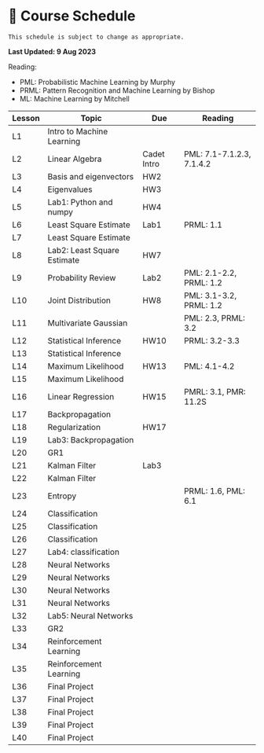 # 📆 Course Schedule

```{note}
This schedule is subject to change as appropriate.
```
**Last Updated: 9 Aug 2023**

Reading: 
- PML: Probabilistic Machine Learning by Murphy
- PRML: Pattern Recognition and Machine Learning by Bishop 
- ML: Machine Learning by Mitchell

**Lesson**|  **Topic**                        | **Due**      | **Reading**
----------|-----------------------------------|--------------|-----------------
 L1       | Intro to Machine Learning         |              |           
 L2       | Linear Algebra                    | Cadet Intro  | PML: 7.1-7.1.2.3, 7.1.4.2 
 L3       | Basis and eigenvectors            | HW2          |           
 L4       | Eigenvalues                       | HW3          |           
 L5       | Lab1: Python and numpy            | HW4          |           
 L6       | Least Square Estimate             | Lab1         | PRML: 1.1          
 L7       | Least Square Estimate             |              |           
 L8       | Lab2: Least Square Estimate       | HW7          |           
 L9       | Probability Review                | Lab2         | PML: 2.1-2.2, PRML: 1.2           
 L10      | Joint Distribution                | HW8          | PML: 3.1-3.2, PRML: 1.2   
 L11      | Multivariate Gaussian             |              | PML: 2.3, PRML: 3.2   
 L12      | Statistical Inference             | HW10         | PRML: 3.2-3.3    
 L13      | Statistical Inference             |              |     
 L14      | Maximum Likelihood                | HW13         | PML: 4.1-4.2  
 L15      | Maximum Likelihood                |              |    
 L16      | Linear Regression                 | HW15         | PMRL: 3.1, PMR: 11.2S   
 L17      | Backpropagation                   |              |    
 L18      | Regularization                    | HW17         |    
 L19      | Lab3: Backpropagation             |              |    
 L20      | GR1                               |              |    
 L21      | Kalman Filter                     | Lab3         |
 L22      | Kalman Filter                     |              |
 L23      | Entropy                           |              | PRML: 1.6, PML: 6.1
 L24      | Classification                    |              |    
 L25      | Classification                    |              |    
 L26      | Classification                    |              |    
 L27      | Lab4: classification              |              |    
 L28      | Neural Networks                   |              |    
 L29      | Neural Networks                   |              |    
 L30      | Neural Networks                   |              |    
 L31      | Neural Networks                   |              |   
 L32      | Lab5: Neural Networks             |              |
 L33      | GR2                               |              |
 L34      | Reinforcement Learning            |              |
 L35      | Reinforcement Learning            |              |
 L36      | Final Project                     |              |
 L37      | Final Project                     |              |
 L38      | Final Project                     |              |
 L39      | Final Project                     |              |
 L40      | Final Project                     |              |
